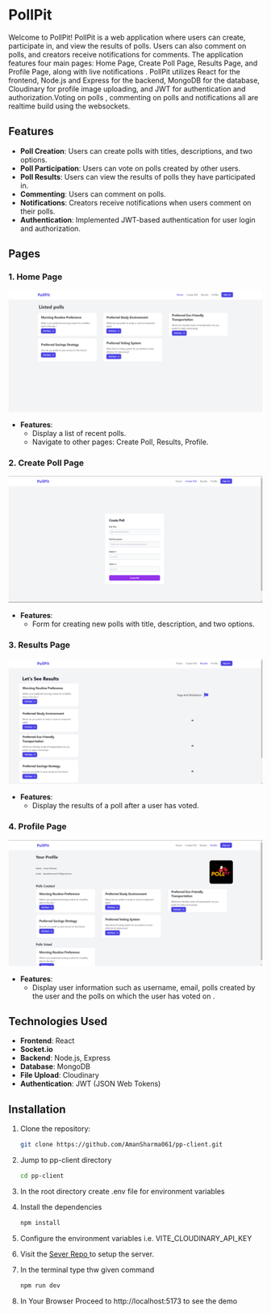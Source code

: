 # PollPit

Welcome to PollPit! PollPit is a web application where users can create, participate in, and view the results of polls. Users can also comment on polls, and creators receive notifications for comments. The application features four main pages: Home Page, Create Poll Page, Results Page, and Profile Page, along with live notifications . PollPit utilizes React for the frontend, Node.js and Express for the backend, MongoDB for the database, Cloudinary for profile image uploading, and JWT for authentication and authorization.Voting on polls , commenting on polls and notifications all are realtime build using the websockets.

## Features

- **Poll Creation**: Users can create polls with titles, descriptions, and two options.
- **Poll Participation**: Users can vote on polls created by other users.
- **Poll Results**: Users can view the results of polls they have participated in.
- **Commenting**: Users can comment on polls.
- **Notifications**: Creators receive notifications when users comment on their polls.
- **Authentication**: Implemented JWT-based authentication for user login and authorization.

## Pages

### 1. Home Page

![Home Page](/public/home_page.png)

- **Features**:
  - Display a list of recent polls.
  - Navigate to other pages: Create Poll, Results, Profile.

### 2. Create Poll Page

![Create Poll Page](/public/create_poll_page.png)

- **Features**:
  - Form for creating new polls with title, description, and two options.

### 3. Results Page

![Results Page](./public/results_page.png)

- **Features**:
  - Display the results of a poll after a user has voted.

### 4. Profile Page

![Profile Page](/public//profile_page.png)

- **Features**:
  - Display user information such as username, email, polls created by the user and the polls on which the user has voted on .

## Technologies Used

- **Frontend**: React
- **Socket.io** 
- **Backend**: Node.js, Express
- **Database**: MongoDB
- **File Upload**: Cloudinary
- **Authentication**: JWT (JSON Web Tokens)

## Installation

1. Clone the repository:

   ```bash
   git clone https://github.com/AmanSharma061/pp-client.git
   ```
   
2. Jump to pp-client directory
   ```bash
   cd pp-client
   ```
   
   
3. In the root directory create .env file for environment variables

4. Install the dependencies 
   ```bash
   npm install
   ```
5. Configure the environment variables i.e. VITE_CLOUDINARY_API_KEY

6. Visit the [Sever Repo ](https://github.com/AmanSharma061/pp-server) to setup the server. 

7. In the terminal type thw given command
   ```bash
   npm run dev
   ```
8. In Your Browser Proceed to http://localhost:5173 to see the demo 
   

